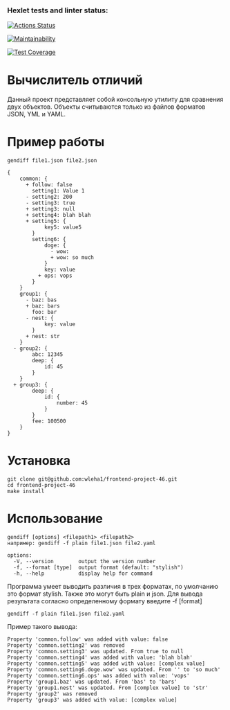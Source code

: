 ### Hexlet tests and linter status:
[![Actions Status](https://github.com/wleha1/frontend-project-46/actions/workflows/hexlet-check.yml/badge.svg)](https://github.com/wleha1/frontend-project-46/actions)

[![Maintainability](https://api.codeclimate.com/v1/badges/eca465b67f53cfa51376/maintainability)](https://codeclimate.com/github/wleha1/frontend-project-46/maintainability)

[![Test Coverage](https://api.codeclimate.com/v1/badges/eca465b67f53cfa51376/test_coverage)](https://codeclimate.com/github/wleha1/frontend-project-46/test_coverage)

# Вычислитель отличий

Данный проект представляет собой консольную утилиту для сравнения двух объектов. Объекты считываются только из файлов форматов JSON, YML и YAML.

# Пример работы

```
gendiff file1.json file2.json

{
    common: {
      + follow: false
        setting1: Value 1
      - setting2: 200
      - setting3: true
      + setting3: null
      + setting4: blah blah
      + setting5: {
            key5: value5
        }
        setting6: {
            doge: {
              - wow:
              + wow: so much
            }
            key: value
          + ops: vops
        }
    }
    group1: {
      - baz: bas
      + baz: bars
        foo: bar
      - nest: {
            key: value
        }
      + nest: str
    }
  - group2: {
        abc: 12345
        deep: {
            id: 45
        }
    }
  + group3: {
        deep: {
            id: {
                number: 45
            }
        }
        fee: 100500
    }
}
```

# Установка

```
git clone git@github.com:wleha1/frontend-project-46.git
cd frontend-project-46
make install
```

# Использование

```
gendiff [options] <filepath1> <filepath2>
например: gendiff -f plain file1.json file2.yaml
```

```
options:
  -V, --version        output the version number
  -f, --format [type]  output format (default: "stylish")
  -h, --help           display help for command
```

Программа умеет выводить различия в трех форматах, по умолчанию это формат stylish. Также это могут быть plain и json. Для вывода результата согласно определенному формату введите -f [format]

```
gendiff -f plain file1.json file2.yaml
```

Пример такого вывода:

```
Property 'common.follow' was added with value: false
Property 'common.setting2' was removed
Property 'common.setting3' was updated. From true to null
Property 'common.setting4' was added with value: 'blah blah'
Property 'common.setting5' was added with value: [complex value]
Property 'common.setting6.doge.wow' was updated. From '' to 'so much'
Property 'common.setting6.ops' was added with value: 'vops'
Property 'group1.baz' was updated. From 'bas' to 'bars'
Property 'group1.nest' was updated. From [complex value] to 'str'
Property 'group2' was removed
Property 'group3' was added with value: [complex value]
```